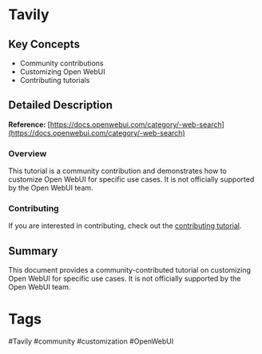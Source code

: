 # Tavily

## Key Concepts
- Community contributions
- Customizing Open WebUI
- Contributing tutorials

## Detailed Description

**Reference:** [https://docs.openwebui.com/category/-web-search](https://docs.openwebui.com/category/-web-search)

### Overview
This tutorial is a community contribution and demonstrates how to customize Open WebUI for specific use cases. It is not officially supported by the Open WebUI team.

### Contributing
If you are interested in contributing, check out the [contributing tutorial](https://docs.openwebui.com/category/-web-search).

## Summary
This document provides a community-contributed tutorial on customizing Open WebUI for specific use cases. It is not officially supported by the Open WebUI team.

# Tags
#Tavily #community #customization #OpenWebUI